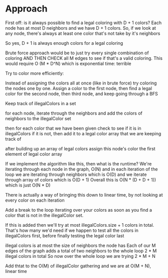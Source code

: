 # Approach

First off: is it always possible to find a legal coloring with D + 1 colors?
Each node has at most D neighbors and we have D + 1 colors. So, if we look at any node, there's always
at least one color that's not take by it's neighbors

So yes, D + 1 is always enough colors for a legal coloring

Brute force approach would be to just try every single combination of coloring AND THEN CHECK all M edges to see if that's
a valid coloring. This would require O (M * D^N) which is exponential time: terrible

Try to color more efficiently:

Instead of assigning the colors all at once (like in brute force) try coloring the nodes one by one. Assign a color to the first node, then find a legal
color for the second node, then third node, and keep going through a BFS

Keep track of illegalColors in a set

for each node, iterate through the neighbors and add the colors of neighbors to the illegalColor set

then for each color that we have been given check to see if it is in illegalColors
if it is not, then add it to a legal color array that we are keeping track of

after building up an array of legal colors assign this node's color the first element of legal color array


If we implement the algorithm like this, then what is the runtime?
We're iterating through each node in the graph, O(N) and in each iteration of the loop
we are iterating through neighbors which is O(D) and we iterate through array of colors which is O(D + 1)
Overall this is O(N * (D + D + 1)) which is just O(N * D)

There is actually a way of bringing this down to linear time, by not looking at every color on each iteration

Add a break to the loop iterating over your colors as soon as you find a color that is not in the illegalColor set.

If this is added then we'll try at most illegalColors.size + 1 colors in total. That's how many we'd need if we happen to test all the colors in illegalColors first, before finally testing the legal color last

illegal colors is at most the size of neighbors the node has
Each of our M edges of the graph adds a total of two neighbors to the whole loop
2 * M illegal colors in total
So now over the whole loop we are trying 2 * M + N

Add thtat to the O(M) of illegalColor gathering and we are at O(M + N), linear time

